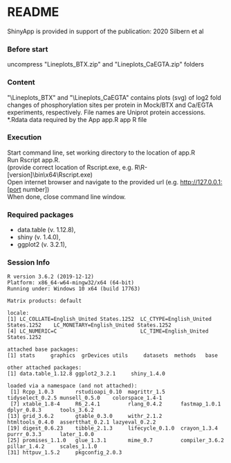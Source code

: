 # README

ShinyApp is provided in support of the publication:
2020 Silbern et al

### Before start
uncompress "Lineplots_BTX.zip" and "Lineplots_CaEGTA.zip" folders

### Content
"\Lineplots_BTX" and "\Lineplots_CaEGTA" contains plots (svg) of log2 fold changes of phosphorylation sites per protein in Mock/BTX and Ca/EGTA experiments, respectively. File names are Uniprot protein accessions.  
*.Rdata data required by the App
app.R app R file

### Execution
Start command line, set working directory to the location of app.R  
Run Rscript app.R.  
(provide correct location of Rscript.exe, e.g. R\R-[version]\bin\x64\Rscript.exe)  
Open internet browser and navigate to the provided url (e.g. http://127.0.0.1:[port number])  
When done, close command line window. 

### Required packages

- data.table (v. 1.12.8),
- shiny (v. 1.4.0),
- ggplot2 (v. 3.2.1),

### Session Info
```
R version 3.6.2 (2019-12-12)
Platform: x86_64-w64-mingw32/x64 (64-bit)
Running under: Windows 10 x64 (build 17763)

Matrix products: default

locale:
[1] LC_COLLATE=English_United States.1252  LC_CTYPE=English_United States.1252    LC_MONETARY=English_United States.1252
[4] LC_NUMERIC=C                           LC_TIME=English_United States.1252    

attached base packages:
[1] stats     graphics  grDevices utils     datasets  methods   base     

other attached packages:
[1] data.table_1.12.8 ggplot2_3.2.1     shiny_1.4.0      

loaded via a namespace (and not attached):
 [1] Rcpp_1.0.3       rstudioapi_0.10  magrittr_1.5     tidyselect_0.2.5 munsell_0.5.0    colorspace_1.4-1
 [7] xtable_1.8-4     R6_2.4.1         rlang_0.4.2      fastmap_1.0.1    dplyr_0.8.3      tools_3.6.2     
[13] grid_3.6.2       gtable_0.3.0     withr_2.1.2      htmltools_0.4.0  assertthat_0.2.1 lazyeval_0.2.2  
[19] digest_0.6.23    tibble_2.1.3     lifecycle_0.1.0  crayon_1.3.4     purrr_0.3.3      later_1.0.0     
[25] promises_1.1.0   glue_1.3.1       mime_0.7         compiler_3.6.2   pillar_1.4.2     scales_1.1.0    
[31] httpuv_1.5.2     pkgconfig_2.0.3 
```